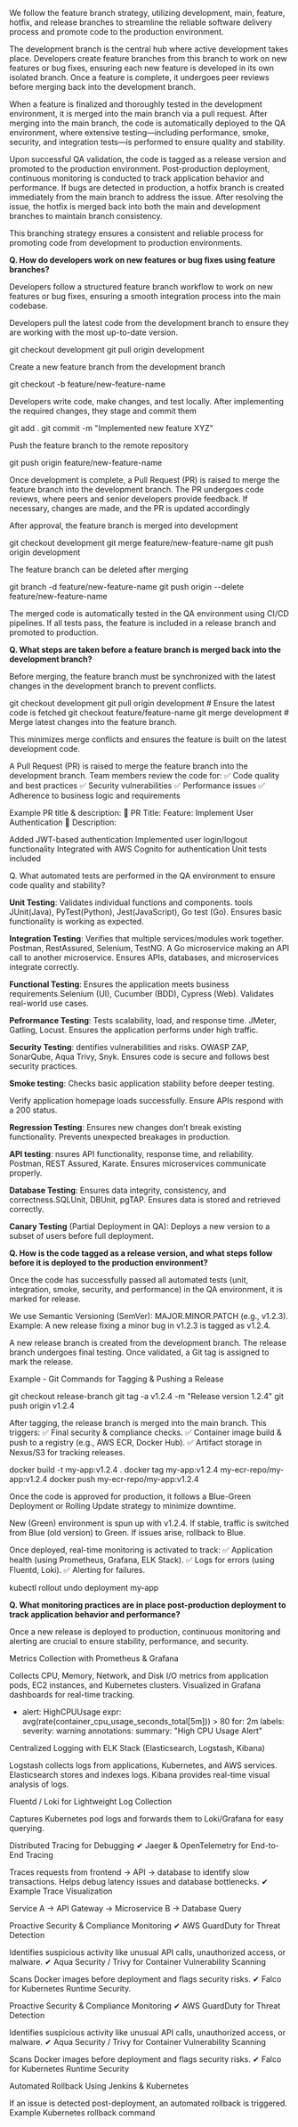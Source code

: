 We follow the feature branch strategy, utilizing development, main, feature, hotfix, and release branches to streamline the reliable software delivery process and promote code to the production environment.

The development branch is the central hub where active development takes place. Developers create feature branches from this branch to work on new features or bug fixes, ensuring each new feature is developed in its own isolated branch. Once a feature is complete, it undergoes peer reviews before merging back into the development branch.

When a feature is finalized and thoroughly tested in the development environment, it is merged into the main branch via a pull request. After merging into the main branch, the code is automatically deployed to the QA environment, where extensive testing—including performance, smoke, security, and integration tests—is performed to ensure quality and stability.

Upon successful QA validation, the code is tagged as a release version and promoted to the production environment. Post-production deployment, continuous monitoring is conducted to track application behavior and performance. If bugs are detected in production, a hotfix branch is created immediately from the main branch to address the issue. After resolving the issue, the hotfix is merged back into both the main and development branches to maintain branch consistency.

This branching strategy ensures a consistent and reliable process for promoting code from development to production environments.

**Q. How do developers work on new features or bug fixes using feature branches?**

Developers follow a structured feature branch workflow to work on new features or bug fixes, ensuring a smooth integration process into the main codebase.

Developers pull the latest code from the development branch to ensure they are working with the most up-to-date version. 

git checkout development
git pull origin development

Create a new feature branch from the development branch

git checkout -b feature/new-feature-name

Developers write code, make changes, and test locally.
After implementing the required changes, they stage and commit them

git add .
git commit -m "Implemented new feature XYZ"

Push the feature branch to the remote repository

git push origin feature/new-feature-name

Once development is complete, a Pull Request (PR) is raised to merge the feature branch into the development branch.
The PR undergoes code reviews, where peers and senior developers provide feedback.
If necessary, changes are made, and the PR is updated accordingly

After approval, the feature branch is merged into development

git checkout development
git merge feature/new-feature-name
git push origin development

The feature branch can be deleted after merging

git branch -d feature/new-feature-name
git push origin --delete feature/new-feature-name

The merged code is automatically tested in the QA environment using CI/CD pipelines.
If all tests pass, the feature is included in a release branch and promoted to production.

**Q. What steps are taken before a feature branch is merged back into the development branch?**

Before merging, the feature branch must be synchronized with the latest changes in the development branch to prevent conflicts.

git checkout development
git pull origin development  # Ensure the latest code is fetched
git checkout feature/feature-name
git merge development  # Merge latest changes into the feature branch.

This minimizes merge conflicts and ensures the feature is built on the latest development code.

A Pull Request (PR) is raised to merge the feature branch into the development branch.
Team members review the code for:
✅ Code quality and best practices
✅ Security vulnerabilities
✅ Performance issues
✅ Adherence to business logic and requirements

Example PR title & description:
🚀 PR Title: Feature: Implement User Authentication
📌 Description:

Added JWT-based authentication
Implemented user login/logout functionality
Integrated with AWS Cognito for authentication
Unit tests included

Q. What automated tests are performed in the QA environment to ensure code quality and stability?

**Unit Testing**:  Validates individual functions and components. tools JUnit(Java), PyTest(Python), Jest(JavaScript), Go test (Go). Ensures basic functionality is working as expected.

**Integration Testing**: Verifies that multiple services/modules work together. Postman, RestAssured, Selenium, TestNG. A Go microservice making an API call to another microservice. Ensures APIs, databases, and microservices integrate correctly.

**Functional Testing**: Ensures the application meets business requirements.Selenium (UI), Cucumber (BDD), Cypress (Web). Validates real-world use cases.

**Pefrormance Testing**: Tests scalability, load, and response time. JMeter, Gatling, Locust. Ensures the application performs under high traffic.

**Security Testing**: dentifies vulnerabilities and risks. OWASP ZAP, SonarQube, Aqua Trivy, Snyk. Ensures code is secure and follows best security practices.

**Smoke testing**:  Checks basic application stability before deeper testing. 

Verify application homepage loads successfully.
Ensure APIs respond with a 200 status.

**Regression Testing**: Ensures new changes don’t break existing functionality. Prevents unexpected breakages in production.

**API testing**: nsures API functionality, response time, and reliability. Postman, REST Assured, Karate. Ensures microservices communicate properly.

**Database Testing**: Ensures data integrity, consistency, and correctness.SQLUnit, DBUnit, pgTAP. Ensures data is stored and retrieved correctly.

**Canary Testing** (Partial Deployment in QA): Deploys a new version to a subset of users before full deployment.

**Q. How is the code tagged as a release version, and what steps follow before it is deployed to the production environment?** 

Once the code has successfully passed all automated tests (unit, integration, smoke, security, and performance) in the QA environment, it is marked for release.

We use Semantic Versioning (SemVer): MAJOR.MINOR.PATCH (e.g., v1.2.3).
Example: A new release fixing a minor bug in v1.2.3 is tagged as v1.2.4.

A new release branch is created from the development branch.
The release branch undergoes final testing.
Once validated, a Git tag is assigned to mark the release.

 Example - Git Commands for Tagging & Pushing a Release


git checkout release-branch
git tag -a v1.2.4 -m "Release version 1.2.4"
git push origin v1.2.4

After tagging, the release branch is merged into the main branch. This triggers:
✅ Final security & compliance checks.
✅ Container image build & push to a registry (e.g., AWS ECR, Docker Hub).
✅ Artifact storage in Nexus/S3 for tracking releases.

docker build -t my-app:v1.2.4 .
docker tag my-app:v1.2.4 my-ecr-repo/my-app:v1.2.4
docker push my-ecr-repo/my-app:v1.2.4

Once the code is approved for production, it follows a Blue-Green Deployment or Rolling Update strategy to minimize downtime.

New (Green) environment is spun up with v1.2.4.
If stable, traffic is switched from Blue (old version) to Green.
If issues arise, rollback to Blue.

Once deployed, real-time monitoring is activated to track:
✅ Application health (using Prometheus, Grafana, ELK Stack).
✅ Logs for errors (using Fluentd, Loki).
✅ Alerting for failures.

kubectl rollout undo deployment my-app

**Q. What monitoring practices are in place post-production deployment to track application behavior and performance?**

Once a new release is deployed to production, continuous monitoring and alerting are crucial to ensure stability, performance, and security. 

Metrics Collection with Prometheus & Grafana

Collects CPU, Memory, Network, and Disk I/O metrics from application pods, EC2 instances, and Kubernetes clusters.
Visualized in Grafana dashboards for real-time tracking.

- alert: HighCPUUsage
  expr: avg(rate(container_cpu_usage_seconds_total[5m])) > 80
  for: 2m
  labels:
    severity: warning
  annotations:
    summary: "High CPU Usage Alert"


Centralized Logging with ELK Stack (Elasticsearch, Logstash, Kibana)

Logstash collects logs from applications, Kubernetes, and AWS services.
Elasticsearch stores and indexes logs.
Kibana provides real-time visual analysis of logs.

Fluentd / Loki for Lightweight Log Collection

Captures Kubernetes pod logs and forwards them to Loki/Grafana for easy querying.

Distributed Tracing for Debugging
✔ Jaeger & OpenTelemetry for End-to-End Tracing

Traces requests from frontend → API → database to identify slow transactions.
Helps debug latency issues and database bottlenecks.
✔ Example Trace Visualization

Service A → API Gateway → Microservice B → Database Query

Proactive Security & Compliance Monitoring
✔ AWS GuardDuty for Threat Detection

Identifies suspicious activity like unusual API calls, unauthorized access, or malware.
✔ Aqua Security / Trivy for Container Vulnerability Scanning

Scans Docker images before deployment and flags security risks.
✔ Falco for Kubernetes Runtime Security.

Proactive Security & Compliance Monitoring
✔ AWS GuardDuty for Threat Detection

Identifies suspicious activity like unusual API calls, unauthorized access, or malware.
✔ Aqua Security / Trivy for Container Vulnerability Scanning

Scans Docker images before deployment and flags security risks.
✔ Falco for Kubernetes Runtime Security

Automated Rollback Using Jenkins & Kubernetes

If an issue is detected post-deployment, an automated rollback is triggered.
Example Kubernetes rollback command



